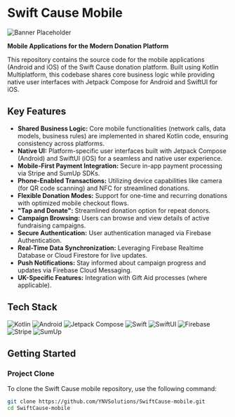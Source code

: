 # Swift Cause Mobile

![Banner Placeholder](https://github.com/YNVSolutions/SwiftCause-mobile/blob/main/banner.png)

**Mobile Applications for the Modern Donation Platform**

This repository contains the source code for the mobile applications (Android and iOS) of the Swift Cause donation platform. Built using Kotlin Multiplatform, this codebase shares core business logic while providing native user interfaces with Jetpack Compose for Android and SwiftUI for iOS.


## Key Features

* **Shared Business Logic:** Core mobile functionalities (network calls, data models, business rules) are implemented in shared Kotlin code, ensuring consistency across platforms.
* **Native UI:** Platform-specific user interfaces built with Jetpack Compose (Android) and SwiftUI (iOS) for a seamless and native user experience.
* **Mobile-First Payment Integration:** Secure in-app payment processing via Stripe and SumUp SDKs.
* **Phone-Enabled Transactions:** Utilizing device capabilities like camera (for QR code scanning) and NFC for streamlined donations.
* **Flexible Donation Modes:** Support for one-time and recurring donations with optimized mobile checkout flows.
* **"Tap and Donate":** Streamlined donation option for repeat donors.
* **Campaign Browsing:** Users can browse and view details of active fundraising campaigns.
* **Secure Authentication:** User authentication managed via Firebase Authentication.
* **Real-Time Data Synchronization:** Leveraging Firebase Realtime Database or Cloud Firestore for live updates.
* **Push Notifications:** Stay informed about campaign progress and updates via Firebase Cloud Messaging.
* **UK-Specific Features:** Integration with Gift Aid processes (where applicable).

## Tech Stack

![Kotlin](https://img.shields.io/badge/Kotlin-7F52FF?style=for-the-badge&logo=kotlin&logoColor=white)
![Android](https://img.shields.io/badge/Android-3DDC84?style=for-the-badge&logo=android&logoColor=white)
![Jetpack Compose](https://img.shields.io/badge/Jetpack_Compose-4285F4?style=for-the-badge&logo=jetpackcompose&logoColor=white)
![Swift](https://img.shields.io/badge/Swift-F05138?style=for-the-badge&logo=swift&logoColor=white)
![SwiftUI](https://img.shields.io/badge/SwiftUI-000000?style=for-the-badge&logo=swift&logoColor=white)
![Firebase](https://img.shields.io/badge/Firebase-FFCA28?style=for-the-badge&logo=firebase&logoColor=black)
![Stripe](https://img.shields.io/badge/Stripe-6772E5?style=for-the-badge&logo=stripe&logoColor=white)
![SumUp](https://img.shields.io/badge/SumUp-1AB394?style=for-the-badge&logo=sumup&logoColor=white)

## Getting Started

### Project Clone

To clone the Swift Cause mobile repository, use the following command:

```bash
git clone https://github.com/YNVSolutions/SwiftCause-mobile.git
cd SwiftCause-mobile
